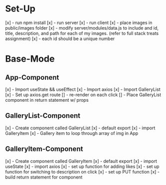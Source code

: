 # Set-Up
[x] - run npm install
[x] - run server
[x] - run client
[x] - place images in public/images folder
[x] - modify server/modules/data.js to include and id, title, description, and path for each of my images. (refer to full stack treats assignment)
[x] - each id should be a unique number


# Base-Mode

## App-Component
[x] - Import useState && useEffect
[x] - Import axios
[x] - Import GalleryList
[x] - Set up axios.get route
[] - re-render on each click
[] - Place GalleryList component in return statement w/ props


## GalleryList-Component
[x] - Create component called GalleryList
[x] - default export
[x] - import GalleryItem
[x] - Gallery item to loop through array of img in App

## GalleryItem-Component
[x] - Create component called GalleryItem
[x] - default export
[x] - import useState
[x] - import axios
[x] - set up function for adding likes
[x] - set up function for switching to description on click
[x] - set up PUT function
[x] - build return statement for component


